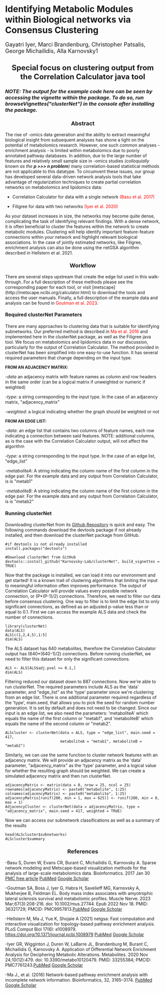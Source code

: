 # Identifying Metabolic Modules within Biological networks via Consensus Clustering

<font size = "4"> Gayatri Iyer, Marci Brandenburg, Christopher Patsalis, George Michailidis, Alla Karnovsky1 </font>


<h2 align="center" id="heading"><font size = 5>Special focus on clustering output from the Correlation Calculator java tool</font></h2>


### *NOTE: The output for the example code here can be seen by accessing the vignette within the package. To do so, run browseVignettes("clusterNet") in the console after installing the package.* 

<h3 align = "center" id = "heading"><font size = 4>Abstract</font></h3>

The rise of -omics data generation and the ability to extract meaningful biological insight from subsequent analyses has shone a light on the potential of metabolomics research. However, one such common analyses - enrichment analysis - is limited within metabolomics due to poorly annotated pathway databases. In addition, due to the large number of features and relatively small sample size in -omics studies *(colloquially known as the **p >>> n problem**)* many correlation-based statistical methods are not applicable to this datatype. To circumvent these issues, our group has developed several data-driven network analysis tools that take advantage of regularization techniques to create partial correlation networks on metabolomics and lipidomics data:

- Correlation Calculator for data with a single network <span style="color: red;">(Basu et al. 2017)</span>

- Filigree for data with two networks <span style="color: red;">(Iyer et al. 2020)</span>

As your dataset increases in size, the networks may become quite dense, complicating the task of identifying relevant findings. With a dense network, it is often beneficial to cluster the features within the network to create metabolic modules. Clustering will help identify important feature-feature connections within your network and highlight relevant biological associations. In the case of jointly estimated networks, like Filigree, enrichment analysis can also be done using the netGSA algorithm described in Hellstern et al. 2021.

<h3 align = "center" id = "heading"><font size = 4>Workflow</font></h3>
There are several steps upstream that create the edge list used in this walk-through. For a full description of these methods please see the corresponding paper for each tool, or visit [metscape](http://metscape.ncibi.org/calculator.html) to download the tools and access the user manuals. Finally, a full description of the example data and analysis can be found in <span style="color: red;">Goutman et al. 2023</span>.  

<h4 align = "left" id = "heading"><font size = 3>Required clusterNet Parameters</font></h3>

There are many approaches to clustering data that is suitable for identifying subnetworks. Our preferred method is described in <span style="color: red;">Ma et al. 2016</span> and implemented here in the clusterNet package, as well as the Filigree java tool. We focus on metabolomics and lipidomics data in our discussion, particularly for the output of Correlation Calculator. The method provided in clusterNet has been simplified into one easy-to-use function. It has several required parameters that change depending on the input type. 

<font size = "2">**FROM AN ADJACENCY MATRIX:**</font>

-*data* an adjacency matrix with feature names as column and row headers in the same order (can be a logical matrix if unweighted or numeric if weighted)

-*type*: a string corresponding to the input type. In the case of an adjacency matrix, "adjacency_matrix"

-*weighted*: a logical indicating whether the graph should be weighted or not


<font size = "2">**FROM AN EDGE LIST:**</font>

-*data*: an edge list that contains two columns of feature names, each row indicating a connection between said features. NOTE: additional columns, as is the case with the Correlation Calculator output, will not affect the algorithm

-*type*: a string corresponding to the input type. In the case of an edge list, "edge_list"

-*metaboliteA*: A string indicating the column name of the first column in the edge pair. For the example data and any output from Correlation Calculator, is is "metab1"

-*metaboliteB*: A string indicating the column name of the first column in the edge pair. For the example data and any output from Correlation Calculator, is is "metab2"


<h4 align = "left" id = "heading"><font size = 3>Running clusterNet</font></h3>

Downloading clusterNet from its [Github Repository](https://github.com/Karnovsky-Lab/clusterNet) is quick and easy. The following commands download the devtools package if not already installed, and then download the clusterNet package from GitHub.
```{r setup, eval = FALSE}
#if devtools is not already installed
install.packages("devtools")

#Download clusterNet from GitHub
devtools::install_github("Karnovsky-Lab/clusterNet", build_vignettes = TRUE)
```
Now that the package is installed, we can load it into our environment and get started! It is a known trait of clustering algorithms that limiting the input to meaningful information often improves performance. The output of Correlation Calculator will provide values every possible network connection, or (P*(P-1)/2) connections. Therefore, we need to filter our data before consensus clustering. One way to filter is to limit the edge list to only significant connections, as defined as an adjusted p-value less than or equal to 0.1. First we can access the example ALS data and check the number of connections.
```{r}
library(clusterNet)
data(ALS)
ALS[c(1,2,4,5),1:5]
dim(ALS)
```
The ALS dataset has 640 metabolites, therefore the Correlation Calculator output has (640*(640-1)/2) connections. Before running clusterNet, we need to filter this dataset for only the significant connections.
```{r}
ALS <- ALS[ALS$adj.pval <= 0.1,]
dim(ALS)
```
Filtering  reduced our dataset down to 887 connections. Now we're able to run clusterNet. The required parameters include ALS as the 'data' parameter, and "edge_list" as the 'type' parameter since we're clustering from an edge list. There is one additional parameter required regardless of the 'type', main.seed, that allows you to pick the seed for random number generation. It is set by default and does not need to be changed. Since our input is an edge list, we also need the parameters: 'metaboliteA' which equals the name of the first column or "metab1", and 'metaboliteB' which equals the name of the second column or "metab2".
```{r, results = 'hide', message = FALSE, warning = FALSE, error = FALSE}
ALScluster <- clusterNet(data = ALS, type = "edge_list", main.seed = 417,
                         metaboliteA = "metab1", metaboliteB = "metab2")
```

Similarly, we can use the same function to cluster network features with an adjacency matrix. We will provide an adjacency matrix as the 'data' parameter, "adjacency_matrix" as the 'type' parameter, and a logical value for whether the resulting graph should be weighted. We can create a simulated adjacency matrix and then run clusterNet.
```{r, eval = FALSE}
adjacencyMatrix <- matrix(data = 0, nrow = 25, ncol = 25)
rownames(adjacencyMatrix) <- paste0("metabolite", 1:25)
colnames(adjacencyMatrix) <- paste0("metabolite", 1:25)
adjacencyMatrix[runif(200, min = 1, max = 625)] <- runif(200, min = 0, max = 1)
AdjacencyCluster <- clusterNet(data = adjacencyMatrix, type = "adjacency_matrix", main.seed = 417, weighted = TRUE)
```
Now we can access our subnetwork classifications as well as a summary of the results
```{r}
head(ALScluster$subnetworks)
ALScluster$summary
```
<h3 align = "center" id = "heading"><font size = 4>References</font></h3>

-Basu S, Duren W, Evans CR, Burant C, Michailidis G, Karnovsky A.
Sparse network modeling and Metscape-based visualization methods for the analysis of large-scale metabolomics data. Bioinformatics. 2017 Jan 30 [PMC free article](https://www.ncbi.nlm.nih.gov/pmc/articles/PMC5860222/) [PubMed](https://pubmed.ncbi.nlm.nih.gov/28137712/) [Google Scholar](https://scholar.google.com/scholar_lookup?journal=Bioinformatics&title=Sparse+network+modeling+and+metscape-based+visualization+methods+for+the+analysis+of+large-scale+metabolomics+data&author=S.+Basu&author=W.+Duren&author=C.R.+Evans&author=C.F.+Burant&author=G.+Michailidis&volume=33&publication_year=2017&pages=1545-1553&pmid=28137712&doi=10.1093/bioinformatics/btx012&)

-Goutman SA, Boss J, Iyer G, Habra H, Savelieff MG, Karnovsky A, Mukherjee B, Feldman EL. Body mass index associates with amyotrophic lateral sclerosis survival and metabolomic profiles. Muscle Nerve. 2023 Mar;67(3):208-216. doi: 10.1002/mus.27744. Epub 2022 Nov 18. PMID: 36321729; PMCID: PMC9957813.[PubMed](https://pubmed.ncbi.nlm.nih.gov/36321729/) [Google Scholar](https://scholar.google.com/scholar?hl=en&as_sdt=0%2C23&q=Goutman+SA%2C+Boss+J%2C+Iyer+G%2C+Habra+H%2C+Savelieff+MG%2C+Karnovsky+A%2C+Mukherjee+B%2C+Feldman+EL.+Body+mass+index+associates+with+amyotrophic+lateral+sclerosis+survival+and+metabolomic+profiles.+Muscle+Nerve.+2023+Mar%3B67%283%29%3A208-216.+doi%3A+10.1002%2Fmus.27744.+Epub+2022+Nov+18.+PMID%3A+36321729%3B+PMCID%3A+PMC9957813.&btnG=)

-Hellstern M, Ma J, Yue K, Shojaie A (2021) netgsa: Fast computation and interactive visualization for topology-based pathway enrichment analysis. PLoS Comput Biol 17(6): e1008979. https://doi.org/10.1371/journal.pcbi.1008979 [PubMed](https://pubmed.ncbi.nlm.nih.gov/34115744/) [Google Scholar](https://scholar.google.com/scholar?hl=en&as_sdt=0%2C23&q=https%3A%2F%2Fpubmed.ncbi.nlm.nih.gov%2F34115744%2F&btnG=)

-Iyer GR, Wigginton J, Duren W, LaBarre JL, Brandenburg M, Burant C, Michailidis G, Karnovsky A. Application of Differential Network Enrichment Analysis for Deciphering Metabolic Alterations. Metabolites. 2020 Nov 24;10(12):479. doi: 10.3390/metabo10120479. PMID: 33255384; PMCID: PMC7761243.[PubMed](https://www.ncbi.nlm.nih.gov/pmc/articles/PMC7761243/) [Google Scholar](https://scholar.google.com/scholar?hl=en&as_sdt=0%2C23&q=Application+of+Differential+Network+Enrichment+Analysis+for+Deciphering+Metabolic+Alterations&btnG=)

-Ma J., et al. (2016) Network-based pathway enrichment analysis with incomplete network information. Bioinformatics, 32, 3165–3174. [PubMed](https://pubmed.ncbi.nlm.nih.gov/27357170/) [Google Scholar](https://scholar.google.com/scholar?hl=en&as_sdt=0%2C23&q=%282016%29+Network-based+pathway+enrichment+analysis+with+incomplete+network+information.+Bioinformatics%2C+32%2C+3165%E2%80%933174.&btnG=)
